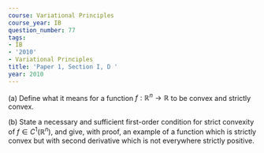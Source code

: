 ```yaml
---
course: Variational Principles
course_year: IB
question_number: 77
tags:
- IB
- '2010'
- Variational Principles
title: 'Paper 1, Section I, D '
year: 2010
---
```




(a) Define what it means for a function $f: \mathbb{R}^{n} \rightarrow \mathbb{R}$ to be convex and strictly convex.

(b) State a necessary and sufficient first-order condition for strict convexity of $f \in C^{1}\left(\mathbb{R}^{n}\right)$, and give, with proof, an example of a function which is strictly convex but with second derivative which is not everywhere strictly positive.